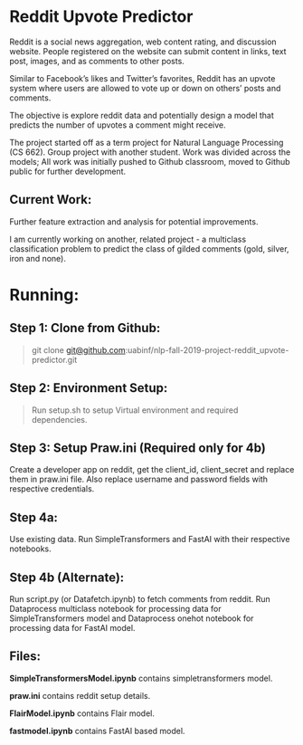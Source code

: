 # Reddit Upvote Predictor

Reddit is a social news aggregation, web content rating, and discussion website. People registered on the website can submit content in links, text post, images, and as comments to other posts.

Similar to Facebook’s likes and Twitter’s  favorites, Reddit has an upvote system where users are allowed to vote up or down on others’ posts and comments.

The objective is explore reddit data and potentially design a model that predicts the number of upvotes a comment might receive.

The project started off as a term project for Natural Language Processing (CS 662). Group project with another student. Work was divided across the models; All work was initially pushed to Github classroom, moved to Github public for further development.

## Current Work:

Further feature extraction and analysis for potential improvements.

I am currently working on another, related project - a multiclass classification problem to predict the class of gilded comments (gold, silver, iron and none).

# Running:

## Step 1: Clone from Github:

> git clone git@github.com:uabinf/nlp-fall-2019-project-reddit_upvote-predictor.git

## Step 2: Environment Setup:

> Run setup.sh to setup Virtual environment and required dependencies.

## Step 3: Setup Praw.ini (Required only for 4b)

Create a developer app on reddit, get the client_id, client_secret and replace them in praw.ini file. Also replace username and password fields with respective credentials.

## Step 4a:

Use existing data. Run SimpleTransformers and FastAI with their respective notebooks.

## Step 4b (Alternate):

Run script.py (or Datafetch.ipynb) to fetch comments from reddit. Run Dataprocess multiclass notebook for processing data for SimpleTransformers model and Dataprocess onehot notebook for processing data for FastAI model.

## Files:

**SimpleTransformersModel.ipynb** contains simpletransformers model.

**praw.ini** contains reddit setup details.

**FlairModel.ipynb** contains Flair model.

**fastmodel.ipynb** contains FastAI based model.



